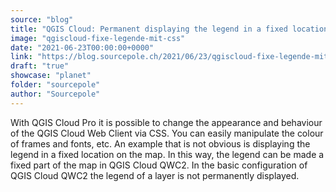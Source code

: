 ```yaml
---
source: "blog"
title: "QGIS Cloud: Permanent displaying the legend in a fixed location in QGIS Cloud QWC2 with CSS"
image: "qgiscloud-fixe-legende-mit-css"
date: "2021-06-23T00:00:00+0000"
link: "https://blog.sourcepole.ch/2021/06/23/qgiscloud-fixe-legende-mit-css/"
draft: "true"
showcase: "planet"
folder: "sourcepole"
author: "Sourcepole"
---
```


With QGIS Cloud Pro it is possible to change the appearance and behaviour of the QGIS Cloud Web Client via CSS. You can easily manipulate the colour of frames and fonts, etc. An example that is not obvious is displaying the legend in a fixed location on the map. In this way, the legend can be made a fixed part of the map in QGIS Cloud QWC2.
In the basic configuration of QGIS Cloud QWC2 the legend of a layer is not permanently displayed.
